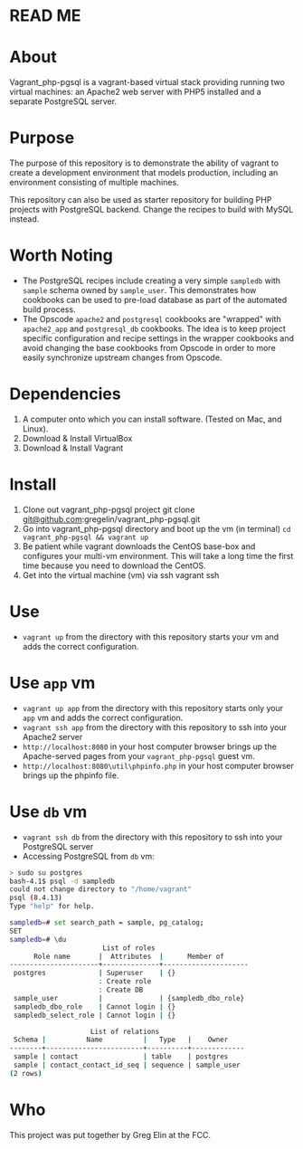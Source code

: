 READ ME
=======

# About
Vagrant_php-pgsql is a vagrant-based virtual stack providing running two virtual machines: an Apache2 web server with PHP5 installed and a separate PostgreSQL server. 

# Purpose
The purpose of this repository is to demonstrate the ability of vagrant to create a development environment that models production, including an environment consisting of multiple machines.

This repository can also be used as starter repository for building PHP projects with PostgreSQL backend. Change the recipes to build with MySQL instead.

# Worth Noting
- The PostgreSQL recipes include creating a very simple `sampledb` with `sample` schema owned by `sample_user`. This demonstrates how cookbooks can be used to pre-load database as part of the automated build process.
- The Opscode `apache2` and `postgresql` cookbooks are "wrapped" with `apache2_app` and `postgresql_db` cookbooks. The idea is to keep project specific configuration and recipe settings in the wrapper cookbooks and avoid changing the base cookbooks from Opscode in order to more easily synchronize upstream changes from Opscode.

# Dependencies
1. A computer onto which you can install software. (Tested on Mac, and Linux).
2. Download & Install VirtualBox
3. Download & Install Vagrant

# Install
1. Clone out vagrant_php-pgsql project git clone git@github.com:gregelin/vagrant_php-pgsql.git
2. Go into vagrant_php-pgsql directory and boot up the vm (in terminal) `cd vagrant_php-pgsql && vagrant up`
3. Be patient while vagrant downloads the CentOS base-box and configures your multi-vm environment. This will take a long time the first time because you need to download the CentOS. 
4. Get into the virtual machine (vm) via ssh vagrant ssh

# Use 
- `vagrant up` from the directory with this repository starts your vm and adds the correct configuration.

# Use `app` vm
- `vagrant up app` from the directory with this repository starts only your `app` vm and adds the correct configuration.
- `vagrant ssh app` from the directory with this repository to ssh into your Apache2 server
- `http://localhost:8080` in your host computer browser brings up the Apache-served pages from your `vagrant_php-pgsql` guest vm.
- `http://localhost:8080\util\phpinfo.php` in your host computer browser brings up the phpinfo file.

# Use `db` vm
* `vagrant ssh db` from the directory with this repository to ssh into your PostgreSQL server
* Accessing PostgreSQL from `db` vm:

```bash
> sudo su postgres
bash-4.1$ psql -d sampledb
could not change directory to "/home/vagrant"
psql (8.4.13)
Type "help" for help.

sampledb=# set search_path = sample, pg_catalog;
SET
sampledb=# \du
                       List of roles
      Role name       |  Attributes  |      Member of
----------------------+--------------+---------------------
 postgres             | Superuser    | {}
                      : Create role
                      : Create DB
 sample_user          |              | {sampledb_dbo_role}
 sampledb_dbo_role    | Cannot login | {}
 sampledb_select_role | Cannot login | {}

                    List of relations
 Schema |          Name          |   Type   |    Owner
--------+------------------------+----------+-------------
 sample | contact                | table    | postgres
 sample | contact_contact_id_seq | sequence | sample_user
(2 rows)
```

# Who
This project was put together by Greg Elin at the FCC. 



